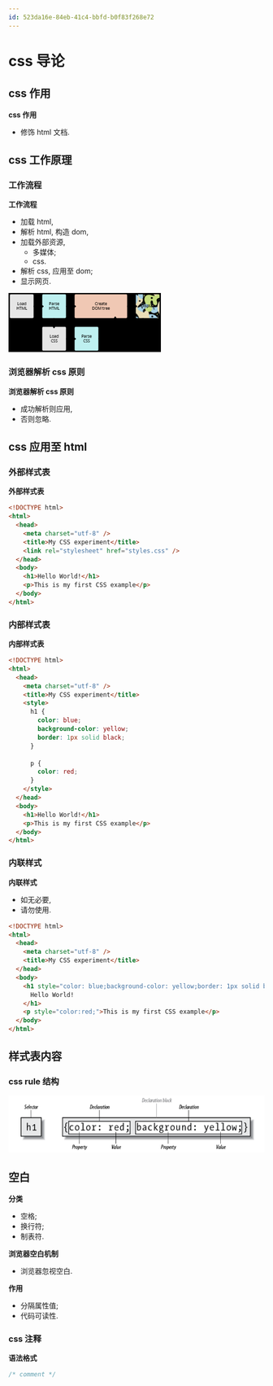 ```yaml
---
id: 523da16e-84eb-41c4-bbfd-b0f83f268e72
---
```


# css 导论

## css 作用

**css 作用**

- 修饰 html 文档.

## css 工作原理

### 工作流程

**工作流程**

- 加载 html,
- 解析 html, 构造 dom,
- 加载外部资源,
  - 多媒体;
  - css.
- 解析 css, 应用至 dom;
- 显示网页.

![工作流程](images/2022-05-20-19-39-11.png)

### 浏览器解析 css 原则

**浏览器解析 css 原则**

- 成功解析则应用,
- 否则忽略.

## css 应用至 html

### 外部样式表

**外部样式表**

```html
<!DOCTYPE html>
<html>
  <head>
    <meta charset="utf-8" />
    <title>My CSS experiment</title>
    <link rel="stylesheet" href="styles.css" />
  </head>
  <body>
    <h1>Hello World!</h1>
    <p>This is my first CSS example</p>
  </body>
</html>
```

### 内部样式表

**内部样式表**

```html
<!DOCTYPE html>
<html>
  <head>
    <meta charset="utf-8" />
    <title>My CSS experiment</title>
    <style>
      h1 {
        color: blue;
        background-color: yellow;
        border: 1px solid black;
      }

      p {
        color: red;
      }
    </style>
  </head>
  <body>
    <h1>Hello World!</h1>
    <p>This is my first CSS example</p>
  </body>
</html>
```

### 内联样式

**内联样式**

- 如无必要,
- 请勿使用.

```html
<!DOCTYPE html>
<html>
  <head>
    <meta charset="utf-8" />
    <title>My CSS experiment</title>
  </head>
  <body>
    <h1 style="color: blue;background-color: yellow;border: 1px solid black;">
      Hello World!
    </h1>
    <p style="color:red;">This is my first CSS example</p>
  </body>
</html>
```

## 样式表内容

### css rule 结构

![css rule 结构](images/2022-05-30-19-09-54.png)

## 空白

**分类**

- 空格;
- 换行符;
- 制表符.

**浏览器空白机制**

- 浏览器忽视空白.

**作用**

- 分隔属性值;
- 代码可读性.

### css 注释

**语法格式**

```css
/* comment */
```

